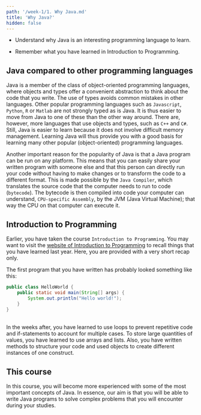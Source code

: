```yaml
---
path: '/week-1/1. Why Java.md'
title: 'Why Java?'
hidden: false
---
```


<text-box variant='learningObjectives' name='Learning Objectives'>

- Understand why Java is an interesting programming language to learn.

- Remember what you have learned in Introduction to Programming.

</text-box>

## Java compared to other programming languages
Java is a member of the class of object-oriented programming languages, where objects and types offer a convenient abstraction to think about the code that you write. The use of types avoids common mistakes in other languages.
Other popular programming languages such as `Javascript`, `Python`, `R` or `Matlab` are not strongly typed as is Java. It is thus easier to move from Java to one of these than the other way around.
There are, however, more languages that use objects and types, such as `C++` and `C#`. Still, Java is easier to learn because it does not involve difficult memory management.
Learning Java will thus provide you with a good basis for learning many other popular (object-oriented) programming languages.

Another important reason for the popularity of Java is that a Java program can be run on any platform. This means that you can easily share your written program with someone else and that this person can directly run your code without having to make changes or to transform the code to a different format. This is made possible by the `Java Compiler`, which translates the source code that the computer needs to run to code (`bytecode`). The bytecode is then compiled into code your computer can understand, `CPU-specific Assembly`, by the JVM (Java Virtual Machine); that way the CPU on that computer can execute it.

## Introduction to Programming
Earlier, you have taken the course `Introduction to Programming`. You may want to visit the [website of Introduction to Programming](https://feb21011.ese.eur.nl/) to recall things that you have learned last year. Here, you are provided with a very short recap only.

The first program that you have written has probably looked something like this:
```java
public class HelloWorld {
    public static void main(String[] args) {
        System.out.println("Hello world!");
    }
}
```
\
In the weeks after, you have learned to use loops to prevent repetitive code and if-statements to account for multiple cases. To store large quantities of values, you have learned to use arrays and lists. Also, you have written methods to structure your code and used objects to create different instances of one construct. 

## This course
In this course, you will become more experienced with some of the most important concepts of Java.
In essence, our aim is that you will be able to write Java programs to solve complex problems that you will encounter during your studies.
